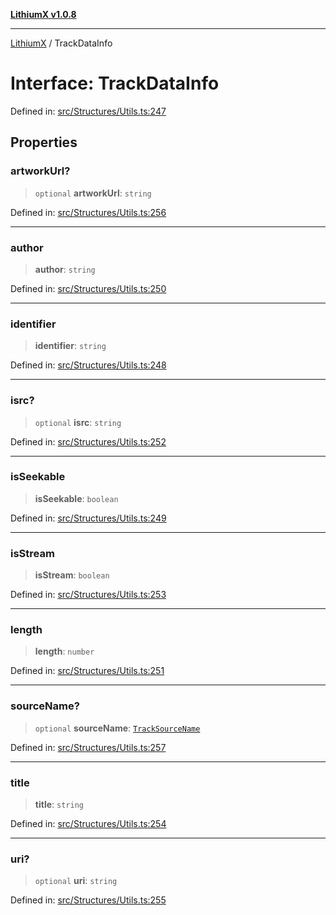[**LithiumX v1.0.8**](../README.md)

***

[LithiumX](../globals.md) / TrackDataInfo

# Interface: TrackDataInfo

Defined in: [src/Structures/Utils.ts:247](https://github.com/anantix-network/LithiumX/blob/6d83bed841f7c0d8766531c5310768bcb05e7f91/src/Structures/Utils.ts#L247)

## Properties

### artworkUrl?

> `optional` **artworkUrl**: `string`

Defined in: [src/Structures/Utils.ts:256](https://github.com/anantix-network/LithiumX/blob/6d83bed841f7c0d8766531c5310768bcb05e7f91/src/Structures/Utils.ts#L256)

***

### author

> **author**: `string`

Defined in: [src/Structures/Utils.ts:250](https://github.com/anantix-network/LithiumX/blob/6d83bed841f7c0d8766531c5310768bcb05e7f91/src/Structures/Utils.ts#L250)

***

### identifier

> **identifier**: `string`

Defined in: [src/Structures/Utils.ts:248](https://github.com/anantix-network/LithiumX/blob/6d83bed841f7c0d8766531c5310768bcb05e7f91/src/Structures/Utils.ts#L248)

***

### isrc?

> `optional` **isrc**: `string`

Defined in: [src/Structures/Utils.ts:252](https://github.com/anantix-network/LithiumX/blob/6d83bed841f7c0d8766531c5310768bcb05e7f91/src/Structures/Utils.ts#L252)

***

### isSeekable

> **isSeekable**: `boolean`

Defined in: [src/Structures/Utils.ts:249](https://github.com/anantix-network/LithiumX/blob/6d83bed841f7c0d8766531c5310768bcb05e7f91/src/Structures/Utils.ts#L249)

***

### isStream

> **isStream**: `boolean`

Defined in: [src/Structures/Utils.ts:253](https://github.com/anantix-network/LithiumX/blob/6d83bed841f7c0d8766531c5310768bcb05e7f91/src/Structures/Utils.ts#L253)

***

### length

> **length**: `number`

Defined in: [src/Structures/Utils.ts:251](https://github.com/anantix-network/LithiumX/blob/6d83bed841f7c0d8766531c5310768bcb05e7f91/src/Structures/Utils.ts#L251)

***

### sourceName?

> `optional` **sourceName**: [`TrackSourceName`](../type-aliases/TrackSourceName.md)

Defined in: [src/Structures/Utils.ts:257](https://github.com/anantix-network/LithiumX/blob/6d83bed841f7c0d8766531c5310768bcb05e7f91/src/Structures/Utils.ts#L257)

***

### title

> **title**: `string`

Defined in: [src/Structures/Utils.ts:254](https://github.com/anantix-network/LithiumX/blob/6d83bed841f7c0d8766531c5310768bcb05e7f91/src/Structures/Utils.ts#L254)

***

### uri?

> `optional` **uri**: `string`

Defined in: [src/Structures/Utils.ts:255](https://github.com/anantix-network/LithiumX/blob/6d83bed841f7c0d8766531c5310768bcb05e7f91/src/Structures/Utils.ts#L255)
